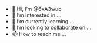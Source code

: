 - 👋 Hi, I’m @6xA3wuo
- 👀 I’m interested in ...
- 🌱 I’m currently learning ...
- 💞️ I’m looking to collaborate on ...
- 📫 How to reach me ...

<!---
6xA3wuo/6xA3wuo is a ✨ special ✨ repository because its `README.md` (this file) appears on your GitHub profile.
You can click the Preview link to take a look at your changes.
--->
